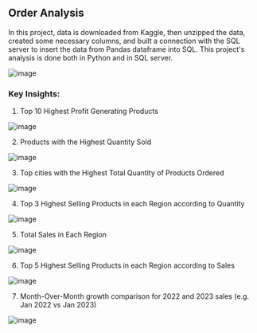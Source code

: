 ## Order Analysis

In this project, data is downloaded from Kaggle, then unzipped the data, created some necessary columns, and built a connection with the SQL server to insert the data from Pandas dataframe into SQL. This project's analysis is done both in Python and in SQL server. 

![image](https://github.com/user-attachments/assets/f8c895f5-a141-4280-8020-2737485718c4)


### Key Insights:

1. Top 10 Highest Profit Generating Products

![image](https://github.com/user-attachments/assets/9491f1a4-a104-4b42-b380-85ffd402f329)

2. Products with the Highest Quantity Sold

![image](https://github.com/user-attachments/assets/f11cb413-8e9d-4f5b-8979-8872efd96ecb)

3. Top cities with the Highest Total Quantity of Products Ordered

![image](https://github.com/user-attachments/assets/4442bce8-5dc5-458b-a8be-f6bfa6862070)

4. Top 3 Highest Selling Products in each Region according to Quantity

![image](https://github.com/user-attachments/assets/c07645ed-9745-40ed-8c5a-86e1ac9c9b7d)


5. Total Sales in Each Region

![image](https://github.com/user-attachments/assets/4287092e-f56b-4c30-8f57-37629d68c3bd)

6. Top 5 Highest Selling Products in each Region according to Sales

![image](https://github.com/user-attachments/assets/fae410ae-f097-4baa-b1e3-fe61a35a610b)

7. Month-Over-Month growth comparison for 2022 and 2023 sales (e.g. Jan 2022 vs Jan 2023)

![image](https://github.com/user-attachments/assets/ae1446ce-dbd3-4681-9580-81f34368652e)






